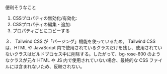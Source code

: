 便利そうなこと
1. CSSプロパティの無効化/有効化:
2. CSSプロパティの編集・追加:
3. プロパティごとにコピーする


３．
Tailwind CSS が「パージング」機能を使っているため。
Tailwind CSS は、HTML や JavaScript 内で使用されているクラスだけを残し、使用されていないクラスはビルドプロセス中に削除する。したがって、bg-rose-600 のようなクラスが元々 HTML や JS 内で使用されていない場合、最終的な CSS ファイルには含まれないため、反映されない。
